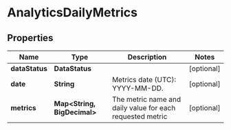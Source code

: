 

# AnalyticsDailyMetrics


## Properties

Name | Type | Description | Notes
------------ | ------------- | ------------- | -------------
**dataStatus** | **DataStatus** |  |  [optional]
**date** | **String** | Metrics date (UTC): YYYY-MM-DD. |  [optional]
**metrics** | **Map&lt;String, BigDecimal&gt;** | The metric name and daily value for each requested metric |  [optional]



